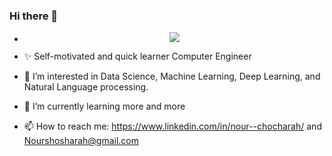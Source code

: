 ### Hi there 👋
- <p align="center">
    <a href="https://www.linkedin.com/in/nour--chocharah/"><img src="https://img.shields.io/badge/linkedin-%230177B5?style=flat&logo=linkedin&logoColor=white"/></a>
  </p>

- ✨ Self-motivated and quick learner Computer Engineer 
- 🔭 I’m interested in Data Science, Machine Learning, Deep Learning, and Natural Language processing.
- 🌱 I’m currently learning more and more 
- 📫 How to reach me: https://www.linkedin.com/in/nour--chocharah/ and Nourshosharah@gmail.com

<!--
**Nourshosharah/Nourshosharah** 

- ✨ Self-motivated and quick learner Computer Engineer 
- 🔭 I’m interested in Data Science, Machine Learning, Deep Learning, and Natural Language processing.
- 🌱 I’m currently learning more and more 
- 📫 How to reach me: https://www.linkedin.com/in/nour--chocharah/ and Nourshosharah@gmail.com
-->

